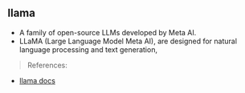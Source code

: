 llama
---

- A family of open-source LLMs developed by Meta AI.
- LLaMA (Large Language Model Meta AI), are designed for natural language processing and text generation,

> References:

- [llama docs](https://www.llama.com/docs/overview/)

